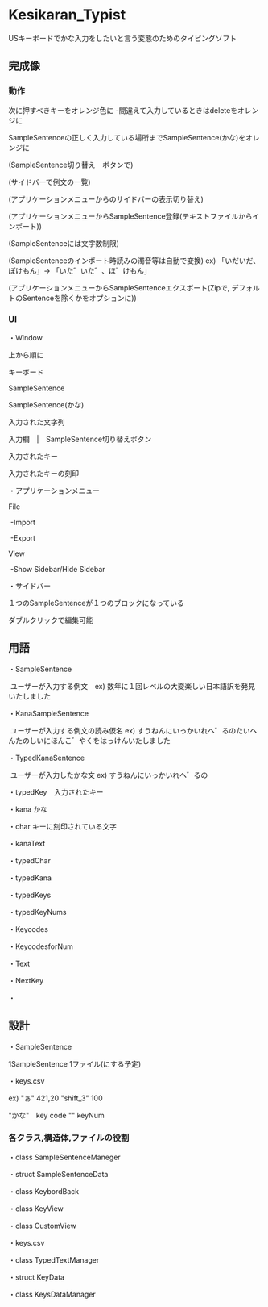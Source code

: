 # Kesikaran_Typist

USキーボードでかな入力をしたいと言う変態のためのタイピングソフト



## 完成像

### 動作

次に押すべきキーをオレンジ色に -間違えて入力しているときはdeleteをオレンジに

SampleSentenceの正しく入力している場所までSampleSentence(かな)をオレンジに

(SampleSentence切り替え　ボタンで)

(サイドバーで例文の一覧)

(アプリケーションメニューからのサイドバーの表示切り替え)

(アプリケーションメニューからSampleSentence登録(テキストファイルからインポート))

(SampleSentenceには文字数制限)

(SampleSentenceのインポート時読みの濁音等は自動で変換) ex) 「いだいだ、ぽけもん」-> 「いた゛いた゛、ほ゜けもん」

(アプリケーションメニューからSampleSentenceエクスポート(Zipで, デフォルトのSentenceを除くかをオプションに))





### UI

・Window

上から順に

キーボード

SampleSentence

SampleSentence(かな)

入力された文字列

入力欄　|　SampleSentence切り替えボタン 

入力されたキー

入力されたキーの刻印

・アプリケーションメニュー

File

​	-Import

​	-Export 

View

​	-Show Sidebar/Hide Sidebar

・サイドバー

１つのSampleSentenceが１つのブロックになっている

ダブルクリックで編集可能





## 用語

・SampleSentence

​	ユーザーが入力する例文　ex) 数年に１回レベルの大変楽しい日本語訳を発見いたしました

・KanaSampleSentence

​		ユーザーが入力する例文の読み仮名 ex) すうねんにいっかいれへ゛るのたいへんたのしいにほんこ゛やくをはっけんいたしました

・TypedKanaSentence

​		ユーザーが入力したかな文 ex) すうねんにいっかいれへ゛るの

・typedKey　入力されたキー

・kana かな

・char キーに刻印されている文字



・kanaText



・typedChar

・typedKana

・typedKeys

・typedKeyNums

・Keycodes

・KeycodesforNum

・Text

・NextKey

・



## 設計

・SampleSentence

1SampleSentence 1ファイル(にする予定)

・keys.csv

ex) "ぁ" 421,20 "shift_3" 100

"かな"　key code "" keyNum

### 各クラス,構造体,ファイルの役割

・class SampleSentenceManeger 

・struct SampleSentenceData

・class KeybordBack

・class KeyView

・class CustomView

・keys.csv

・class TypedTextManager

・struct KeyData

・class KeysDataManager





